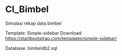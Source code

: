 # CI_Bimbel
Simulasi rekap data bimbel

Template: Simple-sidebar
  Download: https://startbootstrap.com/templates/simple-sidebar/
  
Database: bimbeldb2.sql
